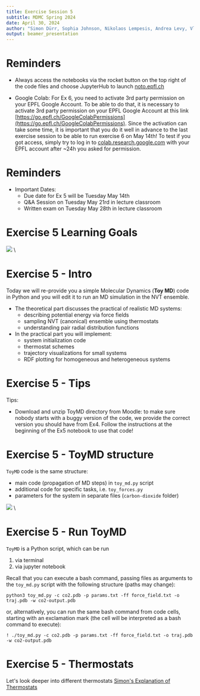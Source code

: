 ```yaml
---
title: Exercise Session 5
subtitle: MDMC Spring 2024
date: April 30, 2024
author: "Simon Dürr, Sophia Johnson, Nikolaos Lempesis, Andrea Levy, Vladislav Slama"
output: beamer_presentation
---
```


# Reminders

- Always access the notebooks via  the rocket button on the top right of the code files and choose JupyterHub to launch [noto.epfl.ch](https://noto.epfl.ch/)

- Google Colab: For Ex 6, you need to activate 3rd party permission on your EPFL Google Account. To be able to do that, it is necessary to activate 3rd party permission on your EPFL Google Account at this link [https://go.epfl.ch/GoogleColabPermissions](https://go.epfl.ch/GoogleColabPermissions).
Since the activation can take some time, it is important that you do it well in advance to the last exercise session to be able to run exercise 6 on May 14th!
To test if you got access, simply try to log in to [colab.research.google.com](colab.research.google.com) with your EPFL account after ~24h you asked for permission.

# Reminders

- Important Dates:
  - Due date for Ex 5 will be Tuesday May 14th
  - Q&A Session on Tuesday May 21rd in lecture classroom
  - Written exam on Tuesday May 28th in lecture classroom

# Exercise 5 Learning Goals

![](/data/mdmc/img_slides/Ex5/learning_goals.png) \

# Exercise 5 - Intro

Today we will re-provide you a simple Molecular Dynamics (**Toy MD**) code in Python and you will edit it to run an MD simulation in the NVT ensemble.

- The theoretical part discusses the practical of realistic MD systems:
  - describing potential energy via force fields
  - sampling NVT (canonical) ensemble using thermostats
  - understanding pair radial distribution functions
- In the practical part you will implement:
  - system initialization code
  - thermostat schemes
  - trajectory visualizations for small systems
  - RDF plotting for homogeneous and heterogeneous systems

# Exercise 5 - Tips
Tips:

- Download and unzip ToyMD directory from Moodle: to make sure nobody starts with a buggy version of the code, we provide the correct version you should have from Ex4. Follow the instructions at the beginning of the Ex5 notebook to use that code!

# Exercise 5 - ToyMD structure

`ToyMD` code is the same structure:

- main code (propagation of MD steps) in `toy_md.py` script
- additional code for specific tasks, i.e. `toy_forces.py`
- parameters for the system in separate files (`carbon-dioxide` folder)

![](/data/mdmc/img_slides/Ex4/toy_MD.png) \


# Exercise 5 - Run ToyMD

`ToyMD` is a Python script, which can be run

1. via terminal
2. via jupyter notebook

Recall that you can execute a bash command, passing files as arguments to the `toy_md.py` script with the following structure (paths may change):

`python3 toy_md.py -c co2.pdb -p params.txt -ff force_field.txt -o traj.pdb -w co2-output.pdb`

or, alternatively, you can run the same bash command from code cells, starting with an exclamation mark (the cell will be interpreted as a bash command to execute):

`! ./toy_md.py -c co2.pdb -p params.txt -ff force_field.txt -o traj.pdb -w co2-output.pdb`


# Exercise 5 - Thermostats

Let's look deeper into different thermostats
[Simon's Explanation of Thermostats](https://moodle.epfl.ch/mod/resource/view.php?id=1206724)
